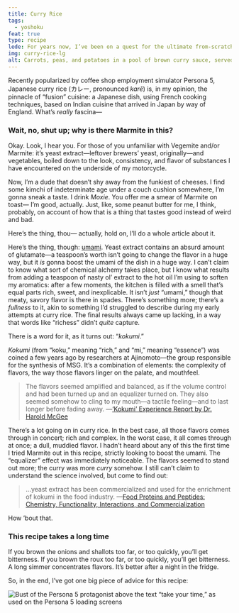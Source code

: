 ```yaml
---
title: Curry Rice
tags:
  - yoshoku
feat: true
type: recipe
lede: For years now, I’ve been on a quest for the ultimate from-scratch curry rice recipe. No store-bought roux blocks; homemade stock, hand-toasted and ground spice blends. This is where I’ve landed thus far.
img: curry-rice-lg
alt: Carrots, peas, and potatoes in a pool of brown curry sauce, served on a bed of white rice.
---
```


Recently popularized by coffee shop employment simulator Persona 5, Japanese curry rice (カレー, pronounced _karē_) is, in my opinion, the pinnacle of “fusion” cuisine: a Japanese dish, using French cooking techniques, based on Indian cuisine that arrived in Japan by way of England. What’s _really_ fascina—

### Wait, no, shut up; why is there Marmite in this?

Okay. Look, I hear you. For those of you unfamiliar with Vegemite and/or Marmite: it’s yeast extract—leftover brewers’ yeast, originally—and vegetables, boiled down to the look, consistency, and flavor of substances I have encountered on the underside of my motorcycle.

Now, I’m a dude that doesn’t shy away from the funkiest of cheeses. I find some kimchi of indeterminate age under a couch cushion somewhere, I’m gonna sneak a taste. I drink _Moxie_. You offer me a smear of Marmite on toast— I’m good, actually. Just, like, some peanut butter for me, I think, probably, on account of how that is a thing that tastes good instead of weird and bad.

Here’s the thing, thou— actually, hold on, I’ll do a whole article about it.

Here’s the thing, though: [umami](/articles/umami). Yeast extract contains an absurd amount of glutamate—a teaspoon’s worth isn’t going to change the flavor in a huge way, but it _is_ gonna boost the umami of the dish in a huge way. I can’t claim to know what sort of chemical alchemy takes place, but I know what results from adding a teaspoon of nasty ol’ extract to the hot oil I’m using to soften my aromatics: after a few moments, the kitchen is filled with a smell that’s equal parts rich, sweet, and inexplicable. It isn’t _just_ “umami,” though that meaty, savory flavor is there in spades. There’s something more; there’s a _fullness_ to it, akin to something I’d struggled to describe during my early attempts at curry rice. The final results always came up lacking, in a way that words like “richess” didn’t _quite_ capture.

There is a word for it, as it turns out: “_kokumi_.”

_Kokumi_ (from “koku,” meaning “rich,” and “mi,” meaning “essence”) was coined a few years ago by researchers at Ajinomoto—the group responsible for the synthesis of MSG. It’s a combination of elements: the complexity of flavors, the way those flavors linger on the palate, and mouthfeel.

> The flavors seemed amplified and balanced, as if the volume control and had been turned up and an equalizer turned on. They also seemed somehow to cling to my mouth—a tactile feeling—and to last longer before fading away.
> —[‘Kokumi’ Experience Report by Dr. Harold McGee](http://www.umamiinfo.com/2013/01/-kokumi-experience-report-by-dr-harold-mcgee.php)

There’s a lot going on in curry rice. In the best case, all those flavors comes through in concert; rich and complex. In the worst case, it all comes through at once; a dull, muddied flavor. I hadn’t heard about any of this the first time I tried Marmite out in this recipe, strictly looking to boost the umami. The “equalizer” effect was immediately noticeable. The flavors seemed to stand out more; the curry was more _curry_ somehow. I still can’t claim to understand the science involved, but come to find out:

> …yeast extract has been commercialized and used for the enrichment of kokumi in the food industry.
> —[Food Proteins and Peptides: Chemistry, Functionality, Interactions, and Commercialization](https://books.google.com/books?id=-h8UEImN7SAC&pg=PA290&dq=kokumi#v=onepage&q=kokumi&f=false)

How ’bout that.

### This recipe takes a long time

If you brown the onions and shallots too far, or too quickly, you’ll get bitterness. If you brown the roux too far, or too quickly, you’ll get bitterness. A long simmer concentrates flavors. It’s better after a night in the fridge.

So, in the end, I’ve got one big piece of advice for this recipe:

<img src="/img/take-your-time-3.png" alt="Bust of the Persona 5 protagonist above the text “take your time,” as used on the Persona 5 loading screens" class="central take-your-time">



